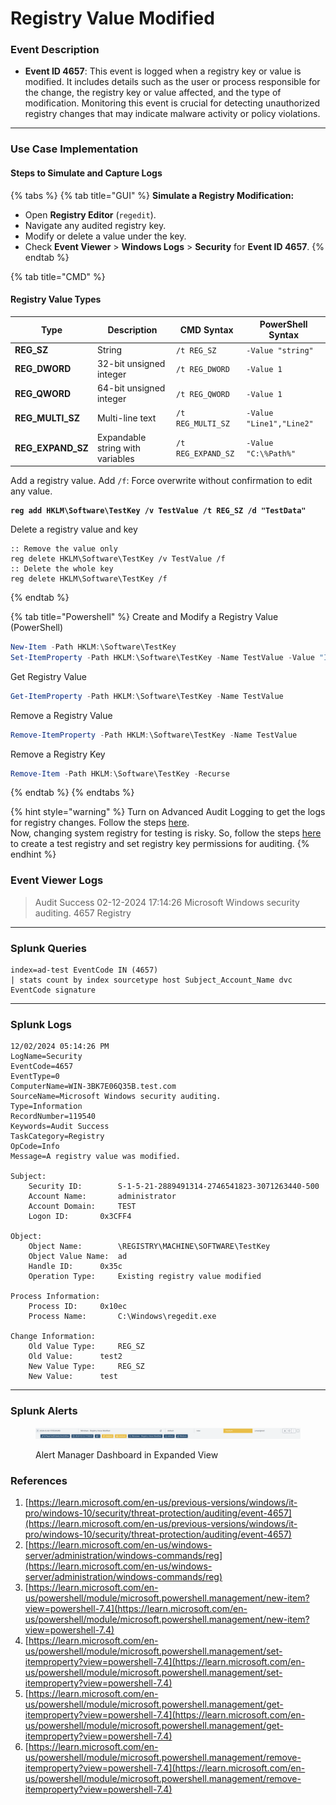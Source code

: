 # Registry Value Modified

### Event Description

* **Event ID 4657**: This event is logged when a registry key or value is modified. It includes details such as the user or process responsible for the change, the registry key or value affected, and the type of modification. Monitoring this event is crucial for detecting unauthorized registry changes that may indicate malware activity or policy violations.

***

### Use Case Implementation

#### Steps to Simulate and Capture Logs

{% tabs %}
{% tab title="GUI" %}
**Simulate a Registry Modification:**

* Open **Registry Editor** (`regedit`).
* Navigate any audited registry key.
* Modify or delete a value under the key.
* Check **Event Viewer** > **Windows Logs** > **Security** for **Event ID 4657**.
{% endtab %}

{% tab title="CMD" %}
#### **Registry Value Types**

| Type                | Description                      | CMD Syntax         | PowerShell Syntax        |
| ------------------- | -------------------------------- | ------------------ | ------------------------ |
| **REG\_SZ**         | String                           | `/t REG_SZ`        | `-Value "string"`        |
| **REG\_DWORD**      | 32-bit unsigned integer          | `/t REG_DWORD`     | `-Value 1`               |
| **REG\_QWORD**      | 64-bit unsigned integer          | `/t REG_QWORD`     | `-Value 1`               |
| **REG\_MULTI\_SZ**  | Multi-line text                  | `/t REG_MULTI_SZ`  | `-Value "Line1","Line2"` |
| **REG\_EXPAND\_SZ** | Expandable string with variables | `/t REG_EXPAND_SZ` | `-Value "C:\%Path%"`     |

Add a registry value. Add `/f`: Force overwrite without confirmation to edit any value.

<pre class="language-batch"><code class="lang-batch"><strong>reg add HKLM\Software\TestKey /v TestValue /t REG_SZ /d "TestData"
</strong></code></pre>

Delete a registry value and key

```batch
:: Remove the value only
reg delete HKLM\Software\TestKey /v TestValue /f
:: Delete the whole key
reg delete HKLM\Software\TestKey /f
```
{% endtab %}

{% tab title="Powershell" %}
Create and Modify a Registry Value (PowerShell)

```powershell
New-Item -Path HKLM:\Software\TestKey
Set-ItemProperty -Path HKLM:\Software\TestKey -Name TestValue -Value "InitialData"
```

Get Registry Value

```powershell
Get-ItemProperty -Path HKLM:\Software\TestKey -Name TestValue
```

Remove a Registry Value

```powershell
Remove-ItemProperty -Path HKLM:\Software\TestKey -Name TestValue
```

Remove a Registry Key

```powershell
Remove-Item -Path HKLM:\Software\TestKey -Recurse
```
{% endtab %}
{% endtabs %}

{% hint style="warning" %}
Turn on Advanced Audit Logging to get the logs for registry changes. Follow the steps [here](./).\
Now, changing system registry for testing is risky. So, follow the steps [here](./) to create a test registry and set registry key permissions for auditing.
{% endhint %}

### Event Viewer Logs

> Audit Success 02-12-2024 17:14:26 Microsoft Windows security auditing. 4657 Registry

***

### Splunk Queries

```splunk-spl
index=ad-test EventCode IN (4657) 
| stats count by index sourcetype host Subject_Account_Name dvc EventCode signature
```

***

### Splunk Logs

```
12/02/2024 05:14:26 PM
LogName=Security
EventCode=4657
EventType=0
ComputerName=WIN-3BK7E06Q35B.test.com
SourceName=Microsoft Windows security auditing.
Type=Information
RecordNumber=119540
Keywords=Audit Success
TaskCategory=Registry
OpCode=Info
Message=A registry value was modified.

Subject:
	Security ID:		S-1-5-21-2889491314-2746541823-3071263440-500
	Account Name:		administrator
	Account Domain:		TEST
	Logon ID:		0x3CFF4

Object:
	Object Name:		\REGISTRY\MACHINE\SOFTWARE\TestKey
	Object Value Name:	ad
	Handle ID:		0x35c
	Operation Type:		Existing registry value modified

Process Information:
	Process ID:		0x10ec
	Process Name:		C:\Windows\regedit.exe

Change Information:
	Old Value Type:		REG_SZ
	Old Value:		test2
	New Value Type:		REG_SZ
	New Value:		test
```

***

### Splunk Alerts

<figure><img src="../../.gitbook/assets/image (10).png" alt=""><figcaption><p>Alert Manager Dashboard in Expanded View</p></figcaption></figure>

### References

1. [https://learn.microsoft.com/en-us/previous-versions/windows/it-pro/windows-10/security/threat-protection/auditing/event-4657](https://learn.microsoft.com/en-us/previous-versions/windows/it-pro/windows-10/security/threat-protection/auditing/event-4657)
2. [https://learn.microsoft.com/en-us/windows-server/administration/windows-commands/reg](https://learn.microsoft.com/en-us/windows-server/administration/windows-commands/reg)
3. [https://learn.microsoft.com/en-us/powershell/module/microsoft.powershell.management/new-item?view=powershell-7.4](https://learn.microsoft.com/en-us/powershell/module/microsoft.powershell.management/new-item?view=powershell-7.4)
4. [https://learn.microsoft.com/en-us/powershell/module/microsoft.powershell.management/set-itemproperty?view=powershell-7.4](https://learn.microsoft.com/en-us/powershell/module/microsoft.powershell.management/set-itemproperty?view=powershell-7.4)
5. [https://learn.microsoft.com/en-us/powershell/module/microsoft.powershell.management/get-itemproperty?view=powershell-7.4](https://learn.microsoft.com/en-us/powershell/module/microsoft.powershell.management/get-itemproperty?view=powershell-7.4)
6. [https://learn.microsoft.com/en-us/powershell/module/microsoft.powershell.management/remove-itemproperty?view=powershell-7.4](https://learn.microsoft.com/en-us/powershell/module/microsoft.powershell.management/remove-itemproperty?view=powershell-7.4)
